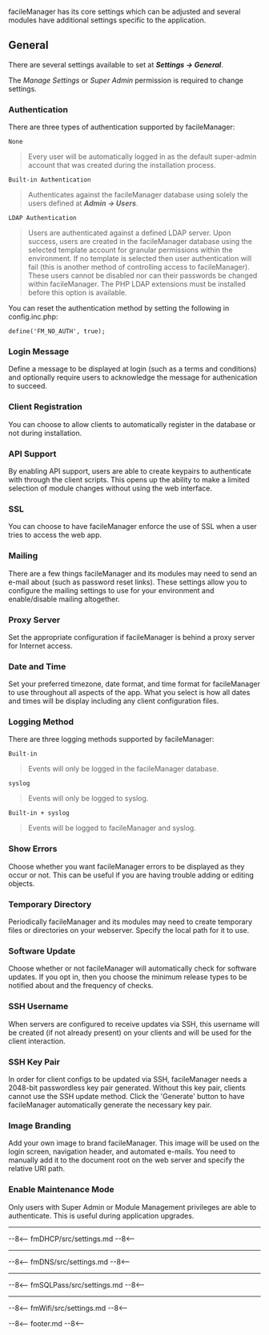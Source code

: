 facileManager has its core settings which can be adjusted and several modules have additional settings specific to the application.

## General
There are several settings available to set at **_Settings → General_**.

The _Manage Settings_ or _Super Admin_ permission is required to change settings.

### Authentication
There are three types of authentication supported by facileManager:

`None`
>Every user will be automatically logged in as the default super-admin account that was created during the installation process.

`Built-in Authentication`
>Authenticates against the facileManager database using solely the users defined at **_Admin → Users_**.

`LDAP Authentication`
>Users are authenticated against a defined LDAP server. Upon success, users are created in the facileManager database using the selected template account for granular permissions within the environment. If no template is selected then user authentication will fail (this is another method of controlling access to facileManager). These users cannot be disabled nor can their passwords be changed within facileManager. The PHP LDAP extensions must be installed before this option is available.

You can reset the authentication method by setting the following in config.inc.php:

```
define('FM_NO_AUTH', true);
```

### Login Message
Define a message to be displayed at login (such as a terms and conditions) and optionally require users to acknowledge the message for authenication to succeed.

### Client Registration
You can choose to allow clients to automatically register in the database or not during installation.

### API Support
By enabling API support, users are able to create keypairs to authenticate with through the client scripts. This opens up the ability to make a limited selection of module changes without using the web interface.

### SSL
You can choose to have facileManager enforce the use of SSL when a user tries to access the web app.

### Mailing
There are a few things facileManager and its modules may need to send an e-mail about (such as password reset links). These settings allow you to configure the mailing settings to use for your environment and enable/disable mailing altogether.

### Proxy Server
Set the appropriate configuration if facileManager is behind a proxy server for Internet access.

### Date and Time
Set your preferred timezone, date format, and time format for facileManager to use throughout all aspects of the app. What you select is how all dates and times will be display including any client configuration files.

### Logging Method
There are three logging methods supported by facileManager:

`Built-in`
>Events will only be logged in the facileManager database.

`syslog`
>Events will only be logged to syslog.

`Built-in + syslog`
>Events will be logged to facileManager and syslog.

### Show Errors
Choose whether you want facileManager errors to be displayed as they occur or not. This can be useful if you are having trouble adding or editing objects.

### Temporary Directory
Periodically facileManager and its modules may need to create temporary files or directories on your webserver. Specify the local path for it to use.

### Software Update
Choose whether or not facileManager will automatically check for software updates. If you opt in, then you choose the minimum release types to be notified about and the frequency of checks.

### SSH Username
When servers are configured to receive updates via SSH, this username will be created (if not already present) on your clients and will be used for the client interaction.

### SSH Key Pair
In order for client configs to be updated via SSH, facileManager needs a 2048-bit passwordless key pair generated. Without this key pair, clients cannot use the SSH update method. Click the 'Generate' button to have facileManager automatically generate the necessary key pair.

### Image Branding
Add your own image to brand facileManager. This image will be used on the login screen, navigation header, and automated e-mails. You need to manually add it to the document root on the web server and specify the relative URI path.

### Enable Maintenance Mode
Only users with Super Admin or Module Management privileges are able to authenticate. This is useful during application upgrades.

---
--8<--
fmDHCP/src/settings.md
--8<--

---
--8<--
fmDNS/src/settings.md
--8<--

---
--8<--
fmSQLPass/src/settings.md
--8<--

---
--8<--
fmWifi/src/settings.md
--8<--

--8<--
footer.md
--8<--
